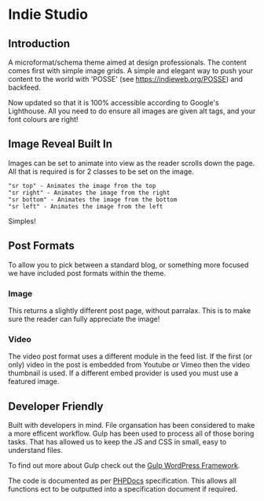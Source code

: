 # Indie Studio

## Introduction
A microformat/schema theme aimed at design professionals. The content comes first with simple image grids. A simple and elegant way to push your content to the world with 'POSSE' (see https://indieweb.org/POSSE) and backfeed. 

Now updated so that it is 100% accessible according to Google's Lighthouse. All you need to do ensure all images are given alt tags, and your font colours are right!

## Image Reveal Built In
Images can be set to animate into view as the reader scrolls down the page. All that is required is for 2 classes to be set on the image.


```
"sr top" - Animates the image from the top
"sr right" - Animates the image from the right
"sr bottom" - Animates the image from the bottom
"sr left" - Animates the image from the left
```

Simples!

## Post Formats
To allow you to pick between a standard blog, or something more focused we have included post formats within the theme.

### Image
This returns a slightly different post page, without parralax. This is to make sure the reader can fully appreciate the image!

### Video
The video post format uses a different module in the feed list. If the first (or only) video in the post is embedded from Youtube or Vimeo then the video thumbnail is used. If a different embed provider is used you must use a featured image.

## Developer Friendly
Built with developers in mind. File organsation has been considered to make a more efficent workflow. Gulp has been used to process all of those boring tasks. That has allowed us to keep the JS and CSS in small, easy to understand files.

To find out more about Gulp check out the [Gulp WordPress Framework](https://github.com/ahmadawais/WPGulp).

The code is documented as per [PHPDocs](https://www.phpdoc.org/) specification. This allows all functions ect to be outputted into a specification document if required.